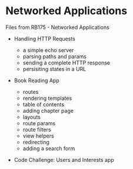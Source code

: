 # Networked Applications
Files from RB175 - Networked Applications

* Handling HTTP Requests
  * a simple echo server
  * parsing paths and params
  * sending a complete HTTP response
  * persisiting states in a URL

* Book Reading App
  * routes
  * rendering templates
  * table of contents
  * adding chapter page
  * layouts
  * route params
  * route filters
  * view helpers
  * redirecting
  * adding a search form
  
* Code Challenge: Users and Interests app
 
